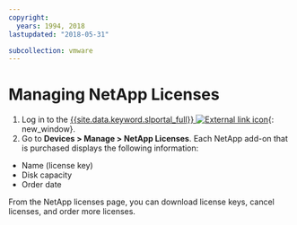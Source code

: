 ```yaml
---
copyright:
  years: 1994, 2018
lastupdated: "2018-05-31"

subcollection: vmware
---
```


# Managing NetApp Licenses

1. Log in to the [{{site.data.keyword.slportal_full}} ![External link icon](../../icons/launch-glyph.svg "External link icon")](https://control.softlayer.com/){: new_window}.
2. Go to **Devices > Manage > NetApp Licenses**. Each NetApp add-on that is purchased displays the following information:
  * Name (license key)
  * Disk capacity
  * Order date

From the NetApp licenses page, you can download license keys, cancel licenses, and order more licenses.
